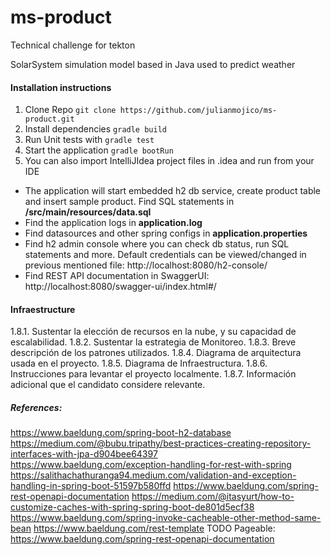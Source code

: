 # ms-product
Technical challenge for tekton


SolarSystem simulation model based in Java used to predict weather

#### Installation instructions

1. Clone Repo 
`git clone https://github.com/julianmojico/ms-product.git`
2. Install dependencies
   `gradle build`
3. Run Unit tests with `gradle test`
4. Start the application
   `gradle bootRun`
5. You can also import IntelliJIdea project files in .idea and run from your IDE

- The application will start embedded h2 db service, create product table and insert sample product. Find SQL statements in **/src/main/resources/data.sql**
- Find the application logs in **application.log**
- Find datasources and other spring configs in **application.properties**
- Find h2 admin console where you can check db status, run SQL statements and more. Default credentials can be viewed/changed in previous mentioned file:
http://localhost:8080/h2-console/
- Find REST API documentation in SwaggerUI:
http://localhost:8080/swagger-ui/index.html#/


#### Infraestructure


1.8.1. Sustentar la elección de recursos en la nube, y su capacidad de
escalabilidad.
1.8.2. Sustentar la estrategia de Monitoreo.
1.8.3. Breve descripción de los patrones utilizados.
1.8.4. Diagrama de arquitectura usada en el proyecto.
1.8.5. Diagrama de Infraestructura.
1.8.6. Instrucciones para levantar el proyecto localmente.
1.8.7. Información adicional que el candidato considere relevante.



##### References:
https://www.baeldung.com/spring-boot-h2-database  
https://medium.com/@bubu.tripathy/best-practices-creating-repository-interfaces-with-jpa-d904bee64397  
https://www.baeldung.com/exception-handling-for-rest-with-spring  
https://salithachathuranga94.medium.com/validation-and-exception-handling-in-spring-boot-51597b580ffd
https://www.baeldung.com/spring-rest-openapi-documentation
https://medium.com/@itasyurt/how-to-customize-caches-with-spring-spring-boot-de801d5ecf38
https://www.baeldung.com/spring-invoke-cacheable-other-method-same-bean
https://www.baeldung.com/rest-template
TODO Pageable: https://www.baeldung.com/spring-rest-openapi-documentation